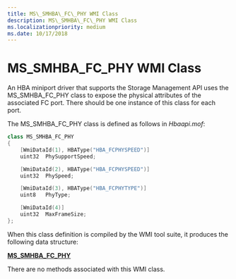 ```yaml
---
title: MS\_SMHBA\_FC\_PHY WMI Class
description: MS\_SMHBA\_FC\_PHY WMI Class
ms.localizationpriority: medium
ms.date: 10/17/2018
---
```


# MS\_SMHBA\_FC\_PHY WMI Class


An HBA miniport driver that supports the Storage Management API uses the MS\_SMHBA\_FC\_PHY class to expose the physical attributes of the associated FC port. There should be one instance of this class for each port.

The MS\_SMHBA\_FC\_PHY class is defined as follows in *Hbaapi.mof*:

```cpp
class MS_SMHBA_FC_PHY 
{
    [WmiDataId(1), HBAType("HBA_FCPHYSPEED")]
    uint32  PhySupportSpeed;

    [WmiDataId(2), HBAType("HBA_FCPHYSPEED")]
    uint32  PhySpeed;      

    [WmiDataId(3), HBAType("HBA_FCPHYTYPE")]
    uint8   PhyType;

    [WmiDataId(4)]
    uint32  MaxFrameSize; 
};
```

When this class definition is compiled by the WMI tool suite, it produces the following data structure:

[**MS\_SMHBA\_FC\_PHY**](/windows-hardware/drivers/ddi/hbapiwmi/ns-hbapiwmi-_ms_smhba_fc_phy)

There are no methods associated with this WMI class.

 

